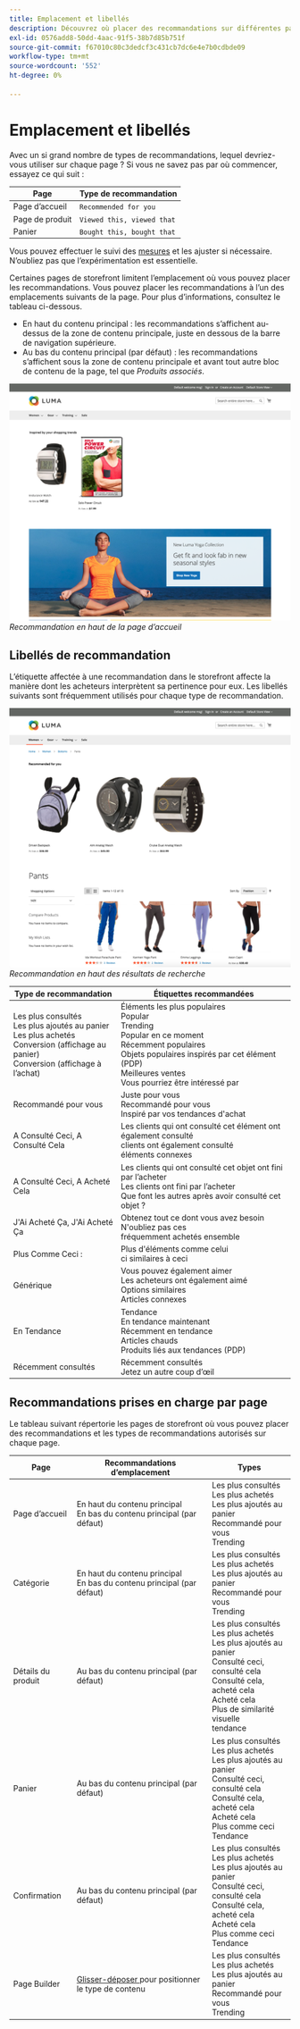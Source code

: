 ```yaml
---
title: Emplacement et libellés
description: Découvrez où placer des recommandations sur différentes pages de votre site et obtenez des suggestions pour les libellés fréquemment utilisés pour chaque type de recommandation.
exl-id: 0576add8-50dd-4aac-91f5-38b7d85b751f
source-git-commit: f67010c80c3dedcf3c431cb7dc6e4e7b0cdbde09
workflow-type: tm+mt
source-wordcount: '552'
ht-degree: 0%

---
```


# Emplacement et libellés

Avec un si grand nombre de types de recommandations, lequel devriez-vous utiliser sur chaque page ? Si vous ne savez pas par où commencer, essayez ce qui suit :

| Page | Type de recommandation |
|---|---|
| Page d’accueil | `Recommended for you` |
| Page de produit | `Viewed this, viewed that` |
| Panier | `Bought this, bought that` |

Vous pouvez effectuer le suivi des [mesures](workspace.md) et les ajuster si nécessaire. N’oubliez pas que l’expérimentation est essentielle.

Certaines pages de storefront limitent l’emplacement où vous pouvez placer les recommandations. Vous pouvez placer les recommandations à l’un des emplacements suivants de la page. Pour plus d’informations, consultez le tableau ci-dessous.

- En haut du contenu principal : les recommandations s’affichent au-dessus de la zone de contenu principale, juste en dessous de la barre de navigation supérieure.
- Au bas du contenu principal (par défaut) : les recommandations s’affichent sous la zone de contenu principale et avant tout autre bloc de contenu de la page, tel que _Produits associés_.

![Emplacement de recommandation](assets/storefront-home-page-top.png)
_Recommandation en haut de la page d’accueil_

## Libellés de recommandation

L’étiquette affectée à une recommandation dans le storefront affecte la manière dont les acheteurs interprètent sa pertinence pour eux. Les libellés suivants sont fréquemment utilisés pour chaque type de recommandation.

![Emplacement de recommandation](assets/storefront-search-results-top.png)
_Recommandation en haut des résultats de recherche_

| Type de recommandation | Étiquettes recommandées |
|---|---|
| Les plus consultés<br> Les plus ajoutés au panier<br>Les plus achetés<br>Conversion (affichage au panier)<br>Conversion (affichage à l’achat) | Éléments les plus populaires<br>Popular<br>Trending<br>Popular en ce moment<br>Récemment populaires<br>Objets populaires inspirés par cet élément (PDP)<br>Meilleures ventes<br>Vous pourriez être intéressé par |
| Recommandé pour vous | Juste pour vous<br>Recommandé pour vous<br>Inspiré par vos tendances d&#39;achat |
| A Consulté Ceci, A Consulté Cela | Les clients qui ont consulté cet élément ont également consulté <br> clients ont également consulté <br> éléments connexes |
| A Consulté Ceci, A Acheté Cela | Les clients qui ont consulté cet objet ont fini par l’acheter<br>Les clients ont fini par l’acheter<br>Que font les autres après avoir consulté cet objet ? |
| J&#39;Ai Acheté Ça, J&#39;Ai Acheté Ça | Obtenez tout ce dont vous avez besoin<br>N&#39;oubliez pas ces <br> fréquemment achetés ensemble |
| Plus Comme Ceci : | Plus d&#39;éléments comme celui<br>ci similaires à ceci |
| Générique | Vous pouvez également aimer<br>Les acheteurs ont également aimé<br>Options similaires<br>Articles connexes |
| En Tendance | Tendance<br>En tendance maintenant<br>Récemment en tendance<br>Articles chauds<br>Produits liés aux tendances (PDP) |
| Récemment consultés | Récemment consultés<br>Jetez un autre coup d’œil |

## Recommandations prises en charge par page

Le tableau suivant répertorie les pages de storefront où vous pouvez placer des recommandations et les types de recommandations autorisés sur chaque page.

| Page | Recommandations d’emplacement | Types |
|---|---|---|
| Page d’accueil | En haut du contenu principal<br>En bas du contenu principal (par défaut) | Les plus consultés<br>Les plus achetés<br>Les plus ajoutés au panier<br>Recommandé pour vous<br>Trending |
| Catégorie | En haut du contenu principal<br>En bas du contenu principal (par défaut) | Les plus consultés<br>Les plus achetés<br>Les plus ajoutés au panier<br>Recommandé pour vous<br>Trending |
| Détails du produit | Au bas du contenu principal (par défaut) | Les plus consultés<br>Les plus achetés<br>Les plus ajoutés au panier<br>Consulté ceci, consulté cela<br>Consulté cela, acheté cela<br>Acheté cela<br>Plus de similarité visuelle <br> tendance <br> |
| Panier | Au bas du contenu principal (par défaut) | Les plus consultés<br>Les plus achetés<br>Les plus ajoutés au panier<br>Consulté ceci, consulté cela<br>Consulté cela, acheté cela<br>Acheté cela<br>Plus comme ceci<br>Tendance |
| Confirmation | Au bas du contenu principal (par défaut) | Les plus consultés<br>Les plus achetés<br>Les plus ajoutés au panier<br>Consulté ceci, consulté cela<br>Consulté cela, acheté cela<br>Acheté cela<br>Plus comme ceci<br>Tendance |
| Page Builder | [ Glisser-déposer ](https://experienceleague.adobe.com/docs/commerce-admin/page-builder/add-content/recommendations.html?lang=fr) pour positionner le type de contenu | Les plus consultés<br>Les plus achetés<br>Les plus ajoutés au panier<br>Recommandé pour vous<br>Trending |
